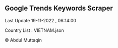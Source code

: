 

## Google Trends Keywords Scraper 
 
Last Update 19-11-2022 , 06:14:00

Country List :
VIETNAM.json



© Abdul Muttaqin 
